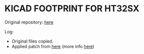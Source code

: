 # KICAD FOOTPRINT FOR HT32SX

Original repository: [here](https://github.com/jmarcelino/htmicron-ht32sx)

Log:
* Original files copied.
* Applied patch from [here](https://github.com/disk91/htmicron-ht32sx) (more info [here](https://github.com/jmarcelino/htmicron-ht32sx/pull/1))

